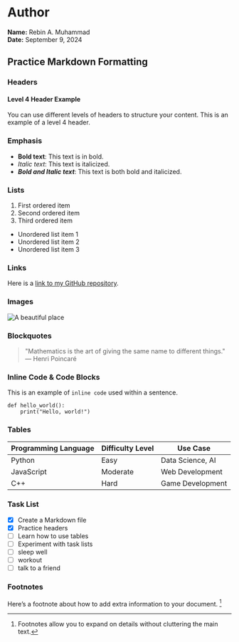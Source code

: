 # Author
**Name:** Rebin A. Muhammad  
**Date:** September 9, 2024

## Practice Markdown Formatting

### Headers
#### Level 4 Header Example
You can use different levels of headers to structure your content. This is an example of a level 4 header.

### Emphasis
- **Bold text**: This text is in bold.
- *Italic text*: This text is italicized.
- ***Bold and Italic text***: This text is both bold and italicized.

### Lists
1. First ordered item
2. Second ordered item
3. Third ordered item

- Unordered list item 1
- Unordered list item 2
- Unordered list item 3

### Links
Here is a [link to my GitHub repository](https://github.com/Reben80/Data110-22016/tree/main).

### Images
![A beautiful place](https://www.example.com/image.jpg)

### Blockquotes
> "Mathematics is the art of giving the same name to different things."  
> — Henri Poincaré

### Inline Code & Code Blocks
This is an example of `inline code` used within a sentence.

```
def hello_world():
    print("Hello, world!")
```

### Tables
| Programming Language | Difficulty Level | Use Case           |
|----------------------|------------------|--------------------|
| Python               | Easy             | Data Science, AI   |
| JavaScript           | Moderate         | Web Development    |
| C++                  | Hard             | Game Development   |

### Task List
- [x] Create a Markdown file
- [x] Practice headers
- [ ] Learn how to use tables
- [ ] Experiment with task lists
- [ ] sleep well
- [ ] workout
- [ ] talk to a friend 

### Footnotes
Here’s a footnote about how to add extra information to your document. [^1]

[^1]: Footnotes allow you to expand on details without cluttering the main text.

